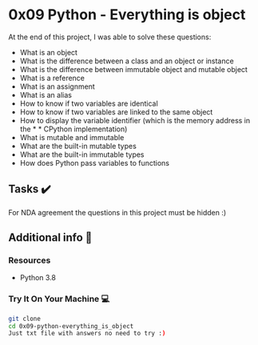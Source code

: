 # 0x09  Python - Everything is object 

At the end of this project, I was able to solve these questions:
  
* What is an object
* What is the difference between a class and an object or instance
* What is the difference between immutable object and mutable object
* What is a reference
* What is an assignment
* What is an alias
* How to know if two variables are identical
* How to know if two variables are linked to the same object
* How to display the variable identifier (which is the memory address in the * * CPython implementation)
* What is mutable and immutable
* What are the built-in mutable types
* What are the built-in immutable types
* How does Python pass variables to functions

## Tasks :heavy_check_mark:

For NDA agreement the questions in this project must be hidden :)


## Additional info :construction:
### Resources

- Python 3.8

### Try It On Your Machine :computer:	
```bash
git clone 
cd 0x09-python-everything_is_object
Just txt file with answers no need to try :)
```
